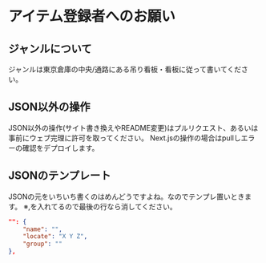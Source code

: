 # アイテム登録者へのお願い

## ジャンルについて
ジャンルは東京倉庫の中央/通路にある吊り看板・看板に従って書いてください。

## JSON以外の操作
JSON以外の操作(サイト書き換えやREADME変更)はプルリクエスト、あるいは事前にウェブ完理に許可を取ってください。 
Next.jsの操作の場合はpullしエラーの確認をデプロイします。

## JSONのテンプレート
JSONの元をいちいち書くのはめんどうですよね。なのでテンプレ置いときます。 
※,を入れてるので最後の行なら消してください。
```json
"": {
    "name": "",
    "locate": "X Y Z",
    "group": ""
},
```
